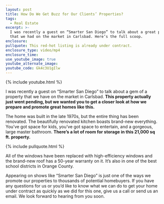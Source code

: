 ```yaml
---
layout: post
title: How Do We Get Buzz for Our Clients’ Properties?
tags:
  - Real Estate
excerpt: >-
  I was recently a guest on “Smarter San Diego” to talk about a great property
  that we had on the market in Carlsbad. Here’s the full scoop.
enclosure:
pullquote: This red-hot listing is already under contract.
enclosure_type: video/mp4
enclosure_time:
use_youtube_image: true
youtube_alternate_image:
youtube_code: Gk4c3U1gIlw
---
```


{% include youtube.html %}

I was recently a guest on “Smarter San Diego” to talk about a gem of a property that we have on the market in Carlsbad. **This property actually just went pending, but we wanted you to get a closer look at how we prepare and promote great homes like this.**

The home was built in the late 1970s, but the entire thing has been renovated. The beautifully renovated kitchen boasts brand-new everything. You’ve got space for kids, you’ve got space to entertain, and a gorgeous, large master bathroom. **There’s a lot of room for storage in this 21,000 sq ft. property.**

{% include pullquote.html %}

All of the windows have been replaced with high-efficiency windows and the brand-new roof has a 50-year warranty on it. It’s also in one of the best school districts in Orange County.

Appearing on shows like “Smarter San Diego” is just one of the ways we promote our properties to thousands of potential homebuyers. If you have any questions for us or you’d like to know what we can do to get your home under contract as quickly as we did for this one, give us a call or send us an email. We look forward to hearing from you soon.

&nbsp;
